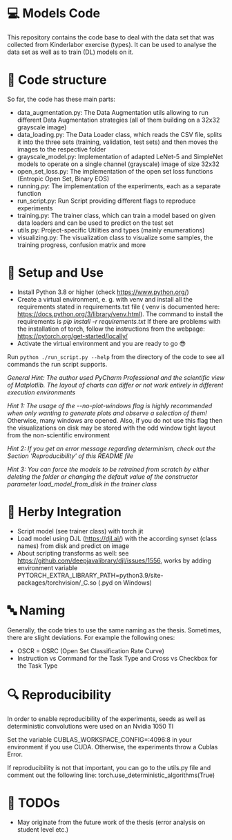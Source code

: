 # :computer: Models Code

This repository contains the code base to deal with the data set that was collected
from Kinderlabor exercise (types). It can be used to analyse the data set as well as to train (DL) models on it.

# :open_file_folder: Code structure

So far, the code has these main parts:

- data_augmentation.py: The Data Augmentation utils allowing to run different Data Augmentation strategies (all of them
  building on a 32x32 grayscale image)
- data_loading.py: The Data Loader class, which reads the CSV file, splits it into
  the three sets (training, validation, test sets) and then moves the images to the respective folder
- grayscale_model.py: Implementation of adapted LeNet-5 and SimpleNet models to operate on a single channel (grayscale)
  image of size 32x32
- open_set_loss.py: The implementation of the open set loss functions (Entropic Open Set, Binary EOS)
- running.py: The implementation of the experiments, each as a separate function
- run_script.py: Run Script providing different flags to reproduce experiments
- training.py: The trainer class, which can train a model based on given data loaders and can be used to predict on the
  test set
- utils.py: Project-specific Utilities and types (mainly enumerations)
- visualizing.py: The visualization class to visualize some samples, the training progress, confusion matrix and more

# :floppy_disk: Setup and Use

- Install Python 3.8 or higher (check https://www.python.org/)
- Create a virtual environment, e. g. with venv and install all the requirements stated in requirements.txt file (
  venv is documented here: https://docs.python.org/3/library/venv.html). The command to install the requirements is *pip install -r requirements.txt*
  If there are problems with the installation of torch, follow the instructions from the webpage: https://pytorch.org/get-started/locally/
- Activate the virtual environment and you are ready to go :sunglasses:

Run ``python ./run_script.py --help`` from the directory of the code to see all commands the run script supports.

*General Hint: The author used PyCharm Professional and the scientific view of Matplotlib. 
The layout of charts can differ or not work entirely in different execution environments*

*Hint 1: The usage of the --no-plot-windows flag is highly recommended when only wanting to generate plots and observe a selection of them!*
Otherwise, many windows are opened. Also, if you do not use this flag then the visualizations on disk may be stored with the odd window tight layout from the non-scientific environment

*Hint 2: If you get an error message regarding determinism, check out the Section 'Reproducibility' of this README file*

*Hint 3: You can force the models to be retrained from scratch by either deleting the folder or changing the default value of the constructor parameter load_model_from_disk in the trainer class*

# :rocket: Herby Integration

- Script model (see trainer class) with torch jit
- Load model using DJL (https://djl.ai/) with the according synset (class names) from disk and predict on image
- About scripting transforms as well: see https://github.com/deepjavalibrary/djl/issues/1556, works by adding
  environment variable PYTORCH_EXTRA_LIBRARY_PATH=python3.9/site-packages/torchvision/_C.so (.pyd on Windows)

# :abc: Naming

Generally, the code tries to use the same naming as the thesis. Sometimes, there are slight deviations. For example the following ones:

- OSCR = OSRC (Open Set Classification Rate Curve)
- Instruction vs Command for the Task Type and Cross vs Checkbox for the Task Type

# :mag: Reproducibility

In order to enable reproducibility of the experiments, seeds as well as deterministic convolutions were used on an
Nvidia 1050 TI

Set the variable CUBLAS_WORKSPACE_CONFIG=:4096:8 in your environment if you use CUDA. 
Otherwise, the experiments throw a Cublas Error.

If reproducibility is not that important, you can go to the utils.py file and comment out the following line:
torch.use_deterministic_algorithms(True)

# :ledger: TODOs
* May originate from the future work of the thesis (error analysis on student level etc.)
